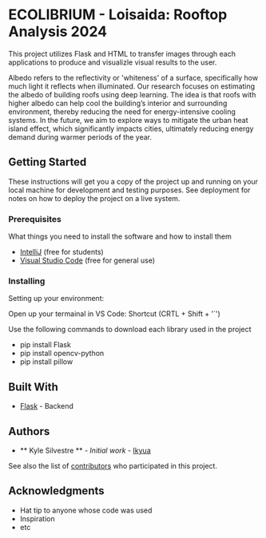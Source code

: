 # ECOLIBRIUM - Loisaida: Rooftop Analysis 2024 

This project utilizes Flask and HTML to transfer images through each applications to produce and visualizle visual results to the user.


Albedo refers to the reflectivity or 'whiteness' of a surface, specifically how much light it reflects when illuminated. Our research focuses on estimating the albedo of building roofs using deep learning. The idea is that roofs with higher albedo can help cool the building’s interior and surrounding environment, thereby reducing the need for energy-intensive cooling systems. In the future, we aim to explore ways to mitigate the urban heat island effect, which significantly impacts cities, ultimately reducing energy demand during warmer periods of the year.


## Getting Started

These instructions will get you a copy of the project up and running on your local machine for development and testing purposes. See deployment for notes on how to deploy the project on a live system.

### Prerequisites

What things you need to install the software and how to install them

- [IntelliJ](https://www.jetbrains.com/help/idea/plugin-overview.html) (free for students) 
- [Visual Studio Code](https://code.visualstudio.com/download) (free for general use) 

### Installing

Setting up your environment: 

Open up your termainal in VS Code: Shortcut (CRTL + Shift + '`')

Use the following commands to download each library used in the project

- pip install Flask
- pip install opencv-python
- pip install pillow

## Built With

* [Flask](https://flask.palletsprojects.com/en/3.0.x/) - Backend

## Authors

* ** Kyle Silvestre ** - *Initial work* - [Ikyua](https://github.com/ikyua)

See also the list of [contributors](https://github.com/Ikyua/Rooftop-Analysis-ECOlibrium) who participated in this project.


## Acknowledgments

* Hat tip to anyone whose code was used
* Inspiration
* etc

